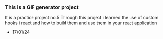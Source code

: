 ### This is a GIF generator project
It is a practice project no.5
Through this project i learned the use of custom hooks i react and how to build them and use them in your react application 
- 17/01/24
